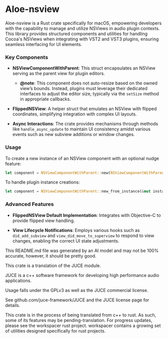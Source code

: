 # Aloe-nsview

Aloe-nsview is a Rust crate specifically for macOS, empowering developers with the capability to manage and utilize NSViews in audio plugin contexts. This library provides structured components and utilities for handling Cocoa's NSViews when integrating with VST2 and VST3 plugins, ensuring seamless interfacing for UI elements.

### Key Components

- **NSViewComponentWithParent**: This struct encapsulates an NSView serving as the parent view for plugin editors.
  - **@note**: This component does not auto-resize based on the owned view’s bounds. Instead, plugins must leverage their dedicated interfaces to adjust the editor size, typically via the `setSize` method in appropriate callbacks.

- **FlippedNSView**: A helper struct that emulates an NSView with flipped coordinates, simplifying integration with complex UI layouts.

- **Async Interactions**: The crate provides mechanisms through methods like `handle_async_update` to maintain UI consistency amidst various events such as new subview additions or window changes.

### Usage

To create a new instance of an NSView component with an optional nudge feature:
```rust
let component = NSViewComponentWithParent::new(NSViewComponentWithParentWantsNudge::yes);
```

To handle plugin instance creations:
```rust
let component = NSViewComponentWithParent::new_from_instance(&mut instance);
```

### Advanced Features

- **FlippedNSView Default Implementation**: Integrates with Objective-C to provide flipped view handling.

- **View Lifecycle Notifications**: Employs various hooks such as `did_add_subview` and `view_did_move_to_superview` to respond to view changes, enabling the correct UI state adjustments.

This README.md file was generated by an AI model and may not be 100% accurate, however, it should be pretty good.

This crate is a translation of the JUCE module.

JUCE is a c++ software framework for developing high performance audio applications.

Usage falls under the GPLv3 as well as the JUCE commercial license.

See github.com/juce-framework/JUCE and the JUCE license page for details.

This crate is in the process of being translated from c++ to rust. As such, some of its features may be pending-translation. For progress updates, please see the workspacer rust project. workspacer contains a growing set of utilities designed specifically for rust projects.
